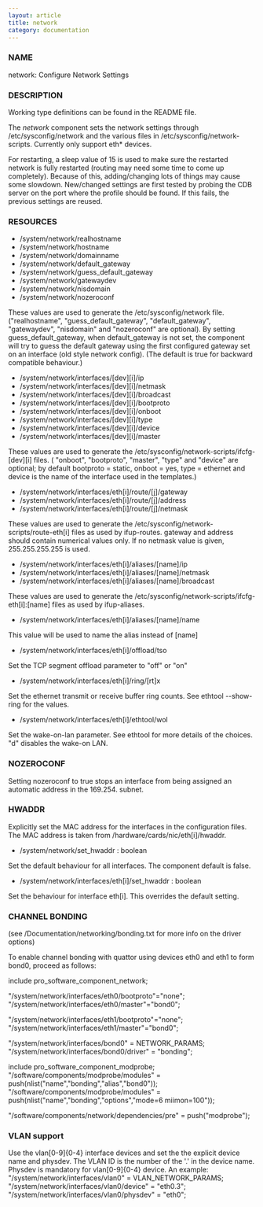 ```yaml
---
layout: article
title: network
category: documentation
---
```

### NAME

network: Configure Network Settings

### DESCRIPTION

Working type definitions can be found in the README file.

The _network_ component sets the network settings through /etc/sysconfig/network and the various files in /etc/sysconfig/network-scripts. Currently only support eth\* devices.

For restarting, a sleep value of 15 is used to make sure the restarted network is fully restarted (routing may need some time to come up completely). Because of this, adding/changing lots of things may cause some slowdown. 
New/changed settings are first tested by probing the CDB server on the port where the profile should be found. If this fails, the previous settings are reused.

### RESOURCES

- /system/network/realhostname
- /system/network/hostname
- /system/network/domainname
- /system/network/default\_gateway
- /system/network/guess\_default\_gateway
- /system/network/gatewaydev
- /system/network/nisdomain
- /system/network/nozeroconf

These values are used to generate the /etc/sysconfig/network file. ("realhostname", "guess\_default\_gateway", "default\_gateway", "gatewaydev", "nisdomain" and "nozeroconf" are optional).
By setting guess\_default\_gateway, when default\_gateway is not set, the component will try to guess the default gateway using the first configured gateway set on an interface (old style network config). (The default is true for backward compatible behaviour.)

- /system/network/interfaces/\[dev\]\[i\]/ip
- /system/network/interfaces/\[dev\]\[i\]/netmask
- /system/network/interfaces/\[dev\]\[i\]/broadcast
- /system/network/interfaces/\[dev\]\[i\]/bootproto
- /system/network/interfaces/\[dev\]\[i\]/onboot
- /system/network/interfaces/\[dev\]\[i\]/type
- /system/network/interfaces/\[dev\]\[i\]/device
- /system/network/interfaces/\[dev\]\[i\]/master

These values are used to generate the /etc/sysconfig/network-scripts/ifcfg-\[dev\]\[i\] files. ( "onboot", "bootproto", "master", "type" and "device" are optional; by default bootproto = static, onboot = yes, type = ethernet and device is the name of the interface used in the templates.)

- /system/network/interfaces/eth\[i\]/route/\[j\]/gateway
- /system/network/interfaces/eth\[i\]/route/\[j\]/address
- /system/network/interfaces/eth\[i\]/route/\[j\]/netmask

These values are used to generate the /etc/sysconfig/network-scripts/route-eth\[i\] files as used by ifup-routes. gateway and address should contain numerical values only. If no netmask value is given, 255.255.255.255 is used.

- /system/network/interfaces/eth\[i\]/aliases/\[name\]/ip
- /system/network/interfaces/eth\[i\]/aliases/\[name\]/netmask
- /system/network/interfaces/eth\[i\]/aliases/\[name\]/broadcast

These values are used to generate the /etc/sysconfig/network-scripts/ifcfg-eth\[i\]:\[name\] files as used by ifup-aliases.

- /system/network/interfaces/eth\[i\]/aliases/\[name\]/name

This value will be used to name the alias instead of \[name\]

- /system/network/interfaces/eth\[i\]/offload/tso

Set the TCP segment offload parameter to "off" or "on"

- /system/network/interfaces/eth\[i\]/ring/\[rt\]x

Set the ethernet transmit or receive buffer ring counts.  See ethtool --show-ring for the values.

- /system/network/interfaces/eth\[i\]/ethtool/wol

Set the wake-on-lan parameter.  See ethtool for more details of the choices.  "d" disables the
wake-on LAN.

### NOZEROCONF

Setting nozeroconf to true stops an interface from being assigned an automatic address in the 169.254. subnet.

### HWADDR

Explicitly set the MAC address for the interfaces in the configuration files. The MAC address is taken from /hardware/cards/nic/eth\[i\]/hwaddr.

- /system/network/set\_hwaddr : boolean

Set the default behaviour for all interfaces. The component default is false.

- /system/network/interfaces/eth\[i\]/set\_hwaddr : boolean

Set the behaviour for interface eth\[i\]. This overrides the default setting.

### CHANNEL BONDING

(see <kernel>/Documentation/networking/bonding.txt for more info on the driver options)

To enable channel bonding with quattor using devices eth0 and eth1 to form bond0, proceed as follows:

include pro\_software\_component\_network;
                                                                             

"/system/network/interfaces/eth0/bootproto"="none";
"/system/network/interfaces/eth0/master"="bond0";

"/system/network/interfaces/eth1/bootproto"="none";
"/system/network/interfaces/eth1/master"="bond0";

"/system/network/interfaces/bond0" = NETWORK\_PARAMS;
"/system/network/interfaces/bond0/driver" = "bonding";
                                                                             

include pro\_software\_component\_modprobe;
"/software/components/modprobe/modules" = push(nlist("name","bonding","alias","bond0")); 
"/software/components/modprobe/modules" =
push(nlist("name","bonding","options","mode=6 miimon=100"));

"/software/components/network/dependencies/pre" = push("modprobe");

### VLAN support

Use the vlan\[0-9\]{0-4} interface devices and set the the explicit device name and physdev. 
The VLAN ID is the number of the '.' in the device name. Physdev is mandatory for vlan\[0-9\]{0-4} device. 
An example: 
"/system/network/interfaces/vlan0" = VLAN\_NETWORK\_PARAMS;
"/system/network/interfaces/vlan0/device" = "eth0.3";
"/system/network/interfaces/vlan0/physdev" = "eth0";
